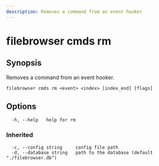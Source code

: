 ```yaml
---
description: Removes a command from an event hooker
---
```


# filebrowser cmds rm

## Synopsis

Removes a command from an event hooker.

```
filebrowser cmds rm <event> <index> [index_end] [flags]
```

## Options

```
  -h, --help   help for rm
```

### Inherited

```
  -c, --config string     config file path
  -d, --database string   path to the database (default "./filebrowser.db")
```
